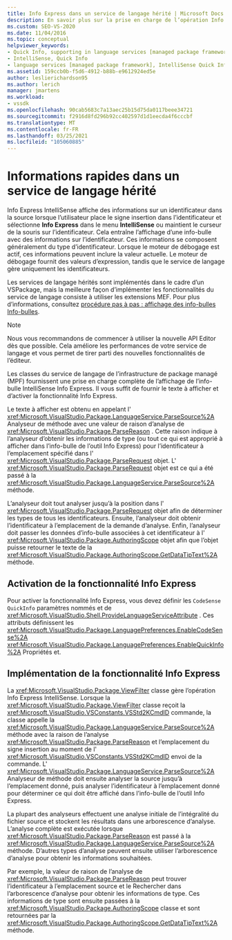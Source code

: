 ```yaml
---
title: Info Express dans un service de langage hérité | Microsoft Docs
description: En savoir plus sur la prise en charge de l’opération Info Express IntelliSense pour afficher des informations sur un identificateur.
ms.custom: SEO-VS-2020
ms.date: 11/04/2016
ms.topic: conceptual
helpviewer_keywords:
- Quick Info, supporting in language services [managed package framework]
- IntelliSense, Quick Info
- language services [managed package framework], IntelliSense Quick Info
ms.assetid: 159ccb0b-f5d6-4912-b88b-e9612924ed5e
author: leslierichardson95
ms.author: lerich
manager: jmartens
ms.workload:
- vssdk
ms.openlocfilehash: 90cab5683c7a13aec25b15d75da0117beee34721
ms.sourcegitcommit: f2916d8fd296b92cc402597d1d1eecda4f6cccbf
ms.translationtype: MT
ms.contentlocale: fr-FR
ms.lasthandoff: 03/25/2021
ms.locfileid: "105060885"
---
```

# <a name="quick-info-in-a-legacy-language-service"></a>Informations rapides dans un service de langage hérité
Info Express IntelliSense affiche des informations sur un identificateur dans la source lorsque l’utilisateur place le signe insertion dans l’identificateur et sélectionne **Info Express** dans le menu **IntelliSense** ou maintient le curseur de la souris sur l’identificateur. Cela entraîne l’affichage d’une info-bulle avec des informations sur l’identificateur. Ces informations se composent généralement du type d’identificateur. Lorsque le moteur de débogage est actif, ces informations peuvent inclure la valeur actuelle. Le moteur de débogage fournit des valeurs d’expression, tandis que le service de langage gère uniquement les identificateurs.

 Les services de langage hérités sont implémentés dans le cadre d’un VSPackage, mais la meilleure façon d’implémenter les fonctionnalités du service de langage consiste à utiliser les extensions MEF. Pour plus d’informations, consultez [procédure pas à pas : affichage des info-bulles Info-bulles](../../extensibility/walkthrough-displaying-quickinfo-tooltips.md).

> [!NOTE]
> Nous vous recommandons de commencer à utiliser la nouvelle API Editor dès que possible. Cela améliore les performances de votre service de langage et vous permet de tirer parti des nouvelles fonctionnalités de l’éditeur.

 Les classes du service de langage de l’infrastructure de package managé (MPF) fournissent une prise en charge complète de l’affichage de l’info-bulle IntelliSense Info Express. Il vous suffit de fournir le texte à afficher et d’activer la fonctionnalité Info Express.

 Le texte à afficher est obtenu en appelant l' <xref:Microsoft.VisualStudio.Package.LanguageService.ParseSource%2A> Analyseur de méthode avec une valeur de raison d’analyse de <xref:Microsoft.VisualStudio.Package.ParseReason> . Cette raison indique à l’analyseur d’obtenir les informations de type (ou tout ce qui est approprié à afficher dans l’info-bulle de l’outil Info Express) pour l’identificateur à l’emplacement spécifié dans l' <xref:Microsoft.VisualStudio.Package.ParseRequest> objet. L' <xref:Microsoft.VisualStudio.Package.ParseRequest> objet est ce qui a été passé à la <xref:Microsoft.VisualStudio.Package.LanguageService.ParseSource%2A> méthode.

 L’analyseur doit tout analyser jusqu’à la position dans l' <xref:Microsoft.VisualStudio.Package.ParseRequest> objet afin de déterminer les types de tous les identificateurs. Ensuite, l’analyseur doit obtenir l’identificateur à l’emplacement de la demande d’analyse. Enfin, l’analyseur doit passer les données d’info-bulle associées à cet identificateur à l' <xref:Microsoft.VisualStudio.Package.AuthoringScope> objet afin que l’objet puisse retourner le texte de la <xref:Microsoft.VisualStudio.Package.AuthoringScope.GetDataTipText%2A> méthode.

## <a name="enabling-the-quick-info-feature"></a>Activation de la fonctionnalité Info Express
 Pour activer la fonctionnalité Info Express, vous devez définir les `CodeSense` `QuickInfo` paramètres nommés et de <xref:Microsoft.VisualStudio.Shell.ProvideLanguageServiceAttribute> . Ces attributs définissent les <xref:Microsoft.VisualStudio.Package.LanguagePreferences.EnableCodeSense%2A> <xref:Microsoft.VisualStudio.Package.LanguagePreferences.EnableQuickInfo%2A> Propriétés et.

## <a name="implementing-the-quick-info-feature"></a>Implémentation de la fonctionnalité Info Express
 La <xref:Microsoft.VisualStudio.Package.ViewFilter> classe gère l’opération Info Express IntelliSense. Lorsque la <xref:Microsoft.VisualStudio.Package.ViewFilter> classe reçoit la <xref:Microsoft.VisualStudio.VSConstants.VSStd2KCmdID> commande, la classe appelle la <xref:Microsoft.VisualStudio.Package.LanguageService.ParseSource%2A> méthode avec la raison de l’analyse <xref:Microsoft.VisualStudio.Package.ParseReason> et l’emplacement du signe insertion au moment de l' <xref:Microsoft.VisualStudio.VSConstants.VSStd2KCmdID> envoi de la commande. L' <xref:Microsoft.VisualStudio.Package.LanguageService.ParseSource%2A> Analyseur de méthode doit ensuite analyser la source jusqu’à l’emplacement donné, puis analyser l’identificateur à l’emplacement donné pour déterminer ce qui doit être affiché dans l’info-bulle de l’outil Info Express.

 La plupart des analyseurs effectuent une analyse initiale de l’intégralité du fichier source et stockent les résultats dans une arborescence d’analyse. L’analyse complète est exécutée lorsque <xref:Microsoft.VisualStudio.Package.ParseReason> est passé à la <xref:Microsoft.VisualStudio.Package.LanguageService.ParseSource%2A> méthode. D’autres types d’analyse peuvent ensuite utiliser l’arborescence d’analyse pour obtenir les informations souhaitées.

 Par exemple, la valeur de raison de l’analyse de <xref:Microsoft.VisualStudio.Package.ParseReason> peut trouver l’identificateur à l’emplacement source et le Rechercher dans l’arborescence d’analyse pour obtenir les informations de type. Ces informations de type sont ensuite passées à la <xref:Microsoft.VisualStudio.Package.AuthoringScope> classe et sont retournées par la <xref:Microsoft.VisualStudio.Package.AuthoringScope.GetDataTipText%2A> méthode.
